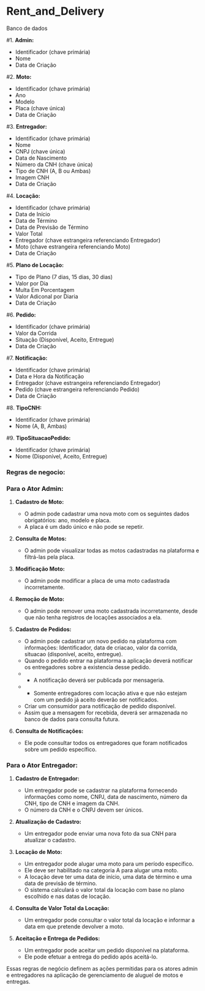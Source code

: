 # Rent_and_Delivery

Banco de dados

#1. **Admin:**
   - Identificador (chave primária)
   - Nome
   - Data de Criação

#2. **Moto:**
   - Identificador (chave primária)
   - Ano
   - Modelo
   - Placa (chave única)
   - Data de Criação

#3. **Entregador:**
   - Identificador (chave primária)
   - Nome
   - CNPJ (chave única)
   - Data de Nascimento
   - Número da CNH (chave única)
   - Tipo de CNH (A, B ou Ambas)
   - Imagem CNH
   - Data de Criação

#4. **Locação:**
   - Identificador (chave primária)
   - Data de Início
   - Data de Término
   - Data de Previsão de Término
   - Valor Total
   - Entregador (chave estrangeira referenciando Entregador)
   - Moto (chave estrangeira referenciando Moto)
   - Data de Criação

#5. **Plano de Locação:**
   - Tipo de Plano (7 dias, 15 dias, 30 dias)
   - Valor por Dia
   - Multa Em Porcentagem
   - Valor Adiconal por Diaria	
   - Data de Criação

#6. **Pedido:**
   - Identificador (chave primária)
   - Valor da Corrida
   - Situação (Disponível, Aceito, Entregue)
   - Data de Criação

#7. **Notificação:**
   - Identificador (chave primária)
   - Data e Hora da Notificação
   - Entregador (chave estrangeira referenciando Entregador)
   - Pedido (chave estrangeira referenciando Pedido)
   - Data de Criação

#8. **TipoCNH:**
   - Identificador (chave primária)
   - Nome (A, B, Ambas)

#9. **TipoSituacaoPedido:**
   - Identificador (chave primária)
   - Nome (Disponível, Aceito, Entregue)


### Regras de negocio:

### Para o Ator Admin:

1. **Cadastro de Moto:**
   - O admin pode cadastrar uma nova moto com os seguintes dados obrigatórios: ano, modelo e placa.
   - A placa é um dado único e não pode se repetir.

2. **Consulta de Motos:**
   - O admin pode visualizar todas as motos cadastradas na plataforma e filtrá-las pela placa.

3. **Modificação Moto:**
   - O admin pode modificar a placa de uma moto cadastrada incorretamente.
   
4. **Remoção de Moto:**
   - O admin pode remover uma moto cadastrada incorretamente, desde que não tenha registros de locações associados a ela.   

5. **Cadastro de Pedidos:**
   - O admin pode cadastrar um novo pedido na plataforma com informações: Identificador, data de criacao, valor da corrida, situacao (disponível, aceito, entregue).
   - Quando o pedido entrar na plataforma a aplicação deverá notificar os entregadores sobre a existencia desse pedido.
   - - A notificação deverá ser publicada por mensageria.
   - - Somente entregadores com locação ativa e que não estejam com um pedido já aceito deverão ser notificados.
   - Criar um consumidor para notificação de pedido disponível.
   - Assim que a mensagem for recebida, deverá ser armazenada no banco de dados para consulta futura.

6. **Consulta de Notificações:**
   - Ele pode consultar todos os entregadores que foram notificados sobre um  pedido específico.

   

### Para o Ator Entregador:

1. **Cadastro de Entregador:**
   - Um entregador pode se cadastrar na plataforma fornecendo informações como nome, CNPJ, data de nascimento, número da CNH, tipo de CNH e imagem da CNH.
   - O número da CNH e o CNPJ devem ser únicos.

2. **Atualização de Cadastro:**
   - Um entregador pode enviar uma nova foto da sua CNH para atualizar o cadastro.

3. **Locação de Moto:**
   - Um entregador pode alugar uma moto para um período específico.
   - Ele deve ser habilitado na categoria A para alugar uma moto.
   - A locação deve ter uma data de início, uma data de término e uma data de previsão de término.
   - O sistema calculará o valor total da locação com base no plano escolhido e nas datas de locação.

4. **Consulta de Valor Total da Locação:**
   - Um entregador pode consultar o valor total da locação e informar a data em que pretende devolver a moto.

5. **Aceitação e Entrega de Pedidos:**
   - Um entregador pode aceitar um pedido disponível na plataforma.
   - Ele pode efetuar a entrega do pedido após aceitá-lo.

Essas regras de negócio definem as ações permitidas para os atores admin e entregadores na aplicação de gerenciamento de aluguel de motos e entregas.
